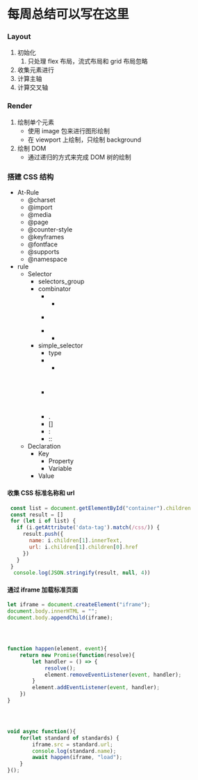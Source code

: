 # 每周总结可以写在这里  

### Layout
1. 初始化
   1. 只处理 flex 布局，流式布局和 grid 布局忽略
2. 收集元素进行
3. 计算主轴
4. 计算交叉轴

### Render
1. 绘制单个元素
   - 使用 image 包来进行图形绘制
   - 在 viewport 上绘制，只绘制 background
2. 绘制 DOM
   - 通过递归的方式来完成 DOM 树的绘制

### 搭建 CSS 结构
- At-Rule
  - @charset
  - @import
  - @media
  - @page
  - @counter-style
  - @keyframes
  - @fontface
  - @supports
  - @namespace
- rule
  - Selector
    - selectors_group
    - combinator
      - +
      - >
      - -
    - simple_selector
      - type
      - *
      - #
      - .
      - []
      - :
      - ::
  - Declaration
    - Key
      - Property
      - Variable
    - Value

#### 收集 CSS 标准名称和 url
```js
 const list = document.getElementById("container").children
 const result = []
 for (let i of list) {
   if (i.getAttribute('data-tag').match(/css/)) {
     result.push({
       name: i.children[1].innerText,
       url: i.children[1].children[0].href
     })
   }
 }
  console.log(JSON.stringify(result, null, 4))
```

#### 通过 iframe 加载标准页面
```js
let iframe = document.createElement("iframe");
document.body.innerHTML = "";
document.body.appendChild(iframe);




function happen(element, event){
    return new Promise(function(resolve){
        let handler = () => {
            resolve();
            element.removeEventListener(event, handler);
        }
        element.addEventListener(event, handler);
    })
}




void async function(){
    for(let standard of standards) {
        iframe.src = standard.url;
        console.log(standard.name);
        await happen(iframe, "load");
    }
}();
```